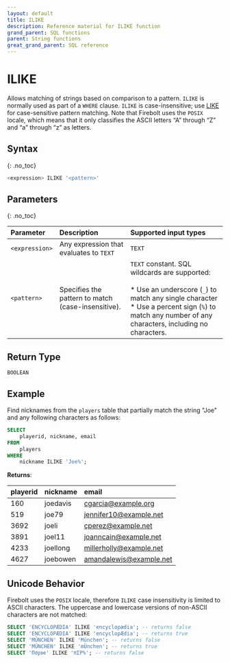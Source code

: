 ```yaml
---
layout: default
title: ILIKE
description: Reference material for ILIKE function
grand_parent: SQL functions
parent: String functions
great_grand_parent: SQL reference
---
```


# ILIKE

Allows matching of strings based on comparison to a pattern. `ILIKE` is normally used as part of a `WHERE` clause. `ILIKE` is case-insensitive; use [LIKE](like.md) for case-sensitive pattern matching. Note that Firebolt uses the `POSIX` locale, which means that it only classifies the ASCII letters “A” through “Z” and “a” through “z” as letters.

## Syntax
{: .no_toc}

```sql
<expression> ILIKE '<pattern>'
```

## Parameters
{: .no_toc}

| Parameter | Description |Supported input types |
| :-------- | :---------- | :---------------------|
| `<expression>` | Any expression that evaluates to `TEXT` | `TEXT` |
| `<pattern>` | Specifies the pattern to match (case-insensitive). | `TEXT` constant. SQL wildcards are supported: <br> <br>* Use an underscore (`_`) to match any single character<br>* Use a percent sign (`%`) to match any number of any characters, including no characters. |


## Return Type
`BOOLEAN`

## Example

Find nicknames from the `players` table that partially match the string "Joe" and any following characters as follows:

```sql
SELECT
	playerid, nickname, email
FROM
	players
WHERE
	nickname ILIKE 'Joe%';
```

**Returns**:

| playerid | nickname | email                   |
|:---------|:----------|:-----------------------|
| 160      | joedavis | cgarcia@example.org     |
| 519 	   | joe79    | jennifer10@example.net  |
| 3692 	   | joeli    | cperez@example.net      |
| 3891	   | joel11   | joanncain@example.net   |
| 4233 	   | joellong | millerholly@example.net |
| 4627 	   | joebowen | amandalewis@example.net |

## Unicode Behavior

Firebolt uses the `POSIX` locale, therefore `ILIKE` case insensitivity is limited to ASCII characters. The uppercase and lowercase versions of non-ASCII characters are not matched:
```sql
SELECT 'ENCYCLOPÆDIA' ILIKE 'encyclopædia'; -- returns false
SELECT 'ENCYCLOPÆDIA' ILIKE 'encyclopÆdia'; -- returns true
SELECT 'MÜNCHEN' ILIKE 'München'; -- returns false
SELECT 'MÜNCHEN' ILIKE 'mÜnchen'; -- returns true
SELECT 'Πσρ⋈' ILIKE 'πΣΡ%'; -- returns false
```

